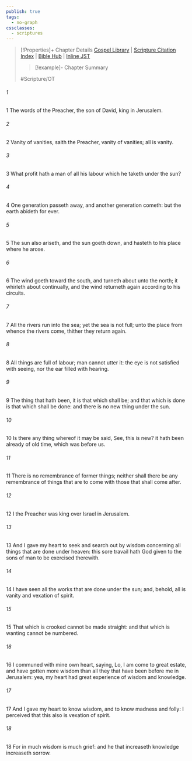 ```yaml
---
publish: true
tags:
  - no-graph
cssclasses:
  - scriptures
---
```

>[!Properties]+ Chapter Details
>[Gospel Library](https://churchofjesuschrist.org/study/scriptures/ot/eccl/1?lang=eng)    |    [Scripture Citation Index](https://scriptures.byu.edu/#07901::c07901)    |    [Bible Hub](https://biblehub.com/ecclesiastes/1.htm)    |    [Inline JST](https://scripturetoolbox.com/html/ic/Ecclesiastes/1.html)
>>[!example]- Chapter Summary
>> 
> 
>
>#Scripture/OT
###### 1
1 The words of the Preacher, the son of David, king in Jerusalem.
###### 2
2 Vanity of vanities, saith the Preacher, vanity of vanities; all is vanity.
###### 3
3 What profit hath a man of all his labour which he taketh under the sun?
###### 4
4 One generation passeth away, and another generation cometh: but the earth abideth for ever.
###### 5
5 The sun also ariseth, and the sun goeth down, and hasteth to his place where he arose.
###### 6
6 The wind goeth toward the south, and turneth about unto the north; it whirleth about continually, and the wind returneth again according to his circuits.
###### 7
7 All the rivers run into the sea; yet the sea is not full; unto the place from whence the rivers come, thither they return again.
###### 8
8 All things are full of labour; man cannot utter it: the eye is not satisfied with seeing, nor the ear filled with hearing.
###### 9
9 The thing that hath been, it is that which shall be; and that which is done is that which shall be done: and there is no new thing under the sun.
###### 10
10 Is there any thing whereof it may be said, See, this is new? it hath been already of old time, which was before us.
###### 11
11 There is no remembrance of former things; neither shall there be any remembrance of things that are to come with those that shall come after.
###### 12
12 I the Preacher was king over Israel in Jerusalem.
###### 13
13 And I gave my heart to seek and search out by wisdom concerning all things that are done under heaven: this sore travail hath God given to the sons of man to be exercised therewith.
###### 14
14 I have seen all the works that are done under the sun; and, behold, all is vanity and vexation of spirit.
###### 15
15 That which is crooked cannot be made straight: and that which is wanting cannot be numbered.
###### 16
16 I communed with mine own heart, saying, Lo, I am come to great estate, and have gotten more wisdom than all they that have been before me in Jerusalem: yea, my heart had great experience of wisdom and knowledge.
###### 17
17 And I gave my heart to know wisdom, and to know madness and folly: I perceived that this also is vexation of spirit.
###### 18
18 For in much wisdom is much grief: and he that increaseth knowledge increaseth sorrow.
